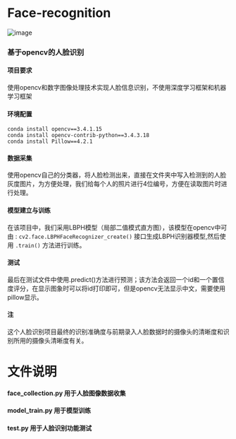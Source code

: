 # Face-recognition

![image](https://github.com/Depth-Vision/Face-recognition/blob/main/Show.gif)

### 基于opencv的人脸识别

#### 项目要求

使用opencv和数字图像处理技术实现人脸信息识别，不使用深度学习框架和机器学习框架

#### 环境配置

```
conda install opencv==3.4.1.15
conda install opencv-contrib-python==3.4.3.18
conda install Pillow==4.2.1
```

#### 数据采集

使用opencv自己的分类器，将人脸检测出来，直接在文件夹中写入检测到的人脸灰度图片，为方便处理，我们给每个人的照片进行4位编号，方便在读取图片时进行处理。

#### 模型建立与训练

在该项目中，我们采用LBPH模型（局部二值模式直方图），该模型在opencv中可由 : `cv2.face.LBPHFaceRecognizer_create()` 接口生成LBPH识别器模型,然后使用 `.train()` 方法进行训练。

#### 测试

最后在测试文件中使用.predict()方法进行预测；该方法会返回一个id和一个置信度评分，在显示图象时可以将id打印即可，但是opencv无法显示中文，需要使用pillow显示。

#### 注

这个人脸识别项目最终的识别准确度与前期录入人脸数据时的摄像头的清晰度和识别所用的摄像头清晰度有关。


# 文件说明

#### face_collection.py 用于人脸图像数据收集

#### model_train.py 用于模型训练

#### test.py 用于人脸识别功能测试
